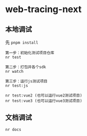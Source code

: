 # web-tracing-next

## 本地调试
先 `pnpm install`
```
第一步：初始化测试项目仓库
nr test

第二步：打包并各个sdk
nr watch

第三步：运行js测试项目
nr test:js

nr test:vue2 (也可以运行vue2测试项目)
nr test:vue3 (也可以运行vue3测试项目)
```

## 文档调试
```
nr docs
```